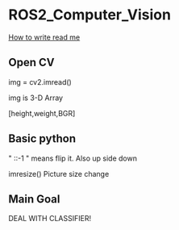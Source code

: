 # ROS2_Computer_Vision
[How to write read me](https://www.runoob.com/markdown/md-tutorial.html)
## Open CV

img = cv2.imread()

img is 3-D Array

[height,weight,BGR]

## Basic python

" ::-1 " means flip it. Also up side down

imresize() Picture size change

## Main Goal
DEAL WITH CLASSIFIER!

